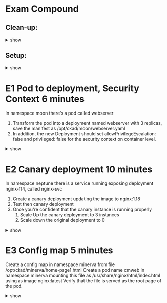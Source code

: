 # Exam Compound


## Clean-up:
<details><summary>show</summary>
<p>

```bash
# E1
rm -f /opt/ckad/moon/*

kubectl delete ns moon

# E2
rm -f /opt/ckad/neptune/*
kubectl delete ns neptune

# E3
rm -f /opt/ckad/minerva/*
kubectl delete ns minerva
```
</p>
</details>

## Setup:
<details><summary>show</summary>
<p>


```bash
# E1
mkdir -p /opt/ckad/moon/

kubectl create ns moon

cat << EOF > /opt/ckad/moon/webserver-pod.yaml
apiVersion: v1
kind: Pod
metadata:
  creationTimestamp: null
  labels:
    id: webserver
  name: webserver
  namespace: moon
spec:
  containers:
  - image: nginx
    name: webserver
    resources: {}
  dnsPolicy: ClusterFirst
  restartPolicy: Always
status: {}
EOF

kubectl apply -f /opt/ckad/moon/webserver-pod.yaml

# E2
mkdir -p /opt/ckad/neptune/
kubectl create ns neptune

cat << EOF > /opt/ckad/neptune/nginx-114.yaml
apiVersion: apps/v1
kind: Deployment
metadata:
  creationTimestamp: null
  labels:
    release: nginx-114
    service: nginx-svc
  name: nginx-114
spec:
  replicas: 3
  selector:
    matchLabels:
      release: nginx-114
  strategy: {}
  template:
    metadata:
      creationTimestamp: null
      labels:
        service: nginx-svc
        release: nginx-114
    spec:
      containers:
      - image: nginx:1.14
        name: nginx
        ports:
        - containerPort: 80
        resources: {}
status: {}
EOF

kubectl -n neptune apply -f /opt/ckad/neptune/nginx-114.yaml
kubectl -n neptune expose deploy nginx-114 --port=80 --name=nginx-svc --selector=service=nginx-svc

# E3
mkdir -p /opt/ckad/minerva/
kubectl create ns minerva

cat << EOF > /opt/ckad/minerva/home-page1.html
<!DOCTYPE html>
<html>
<head>
    <title>Welcome to deploy version 1</title>
    <style>
        html { color-scheme: light dark; }
        body { width: 35em; margin: 0 auto;
            font-family: Tahoma, Verdana, Arial, sans-serif; }
    </style>
</head>
<body>
<h1>Welcome to deploy version 1</h1>
<p><em>Thank you for using nginx.</em></p>
</body>
</html>
EOF

cat << EOF > /opt/ckad/minerva/home-page2.html
<!DOCTYPE html>
<html>
<head>
    <title>Welcome to deploy version 1</title>
    <style>
        html { color-scheme: light dark; }
        body { width: 35em; margin: 0 auto;
            font-family: Tahoma, Verdana, Arial, sans-serif; }
    </style>
</head>
<body>
<h1>Welcome to deploy version 1</h1>
<p><em>Thank you for using nginx.</em></p>
</body>
</html>
EOF
```


</p>
</details>


# E1 Pod to deployment, Security Context 6 minutes
In namespace moon there's a pod called webserver
1. Transform the pod into a deployment named webserver with 3 replicas, save the manifest as /opt/ckad/moon/webserver.yaml 
2. In addition, the new Deployment should set allowPrivilegeEscalation: false and privileged: false for the security context on container level.


<details><summary>show</summary>
<p>

</p>
</details>


# E2 Canary deployment 10 minutes
In namespace neptune there is a service running exposing deployment nginx-114, called nginx-svc
1. Create a canary deployment updating the image to nginx:1.18
2. Test then canary deployment 
3. Once you're confident that the canary instance is running properly
    1. Scale Up the canary deployment to 3 instances
    2. Scale down the original deployment to 0

<details><summary>show</summary>
<p>


</p>
</details>


# E3 Config map 5 minutes
Create a config map in namespace minerva from file /opt/ckad/minerva/home-page1.html
Create a pod name cmweb in namespace minerva mounting this file as /usr/share/nginx/html/index.html using as image nginx:latest
Verify that the file is served as the root page of the pod.

<details><summary>show</summary>
<p>


</p>
</details>


